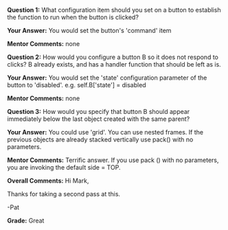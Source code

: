 ﻿**Question 1:**
What configuration item should you set on a button to establish the function to run when the button is clicked?

**Your Answer:**
You would set the button's 'command' item

**Mentor Comments:**
none

**Question 2:**
How would you configure a button B so it does not respond to clicks? B already exists, and has a handler function that should be left as is.

**Your Answer:**
You would set the 'state' configuration parameter of the button to 'disabled'. e.g. self.B['state'] = disabled

**Mentor Comments:**
none

**Question 3:**
How would you specify that button B should appear immediately below the last object created with the same parent?

**Your Answer:**
You could use 'grid'.
You can use nested frames.
If the previous objects are already stacked vertically use pack() with no parameters.

**Mentor Comments:**
Terrific answer. If you use pack () with no parameters, you are invoking the default side = TOP.

**Overall Comments:**
Hi Mark,

Thanks for taking a second pass at this.

-Pat

**Grade:**
Great

